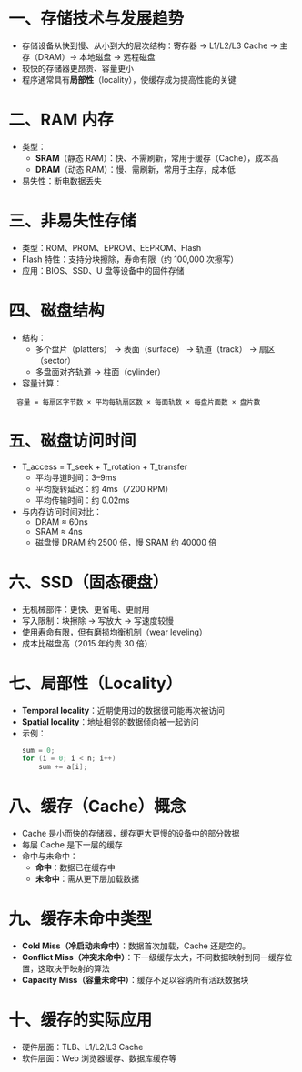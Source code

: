 # 一、存储技术与发展趋势

- 存储设备从快到慢、从小到大的层次结构：寄存器 → L1/L2/L3 Cache → 主存（DRAM）→ 本地磁盘 → 远程磁盘
- 较快的存储器更昂贵、容量更小
- 程序通常具有**局部性**（locality），使缓存成为提高性能的关键

# 二、RAM 内存

- 类型：
  - **SRAM**（静态 RAM）：快、不需刷新，常用于缓存（Cache），成本高
  - **DRAM**（动态 RAM）：慢、需刷新，常用于主存，成本低
- 易失性：断电数据丢失

# 三、非易失性存储

- 类型：ROM、PROM、EPROM、EEPROM、Flash
- Flash 特性：支持分块擦除，寿命有限（约 100,000 次擦写）
- 应用：BIOS、SSD、U 盘等设备中的固件存储

# 四、磁盘结构

- 结构：
  - 多个盘片（platters） → 表面（surface） → 轨道（track） → 扇区（sector）
  - 多盘面对齐轨道 → 柱面（cylinder）
- 容量计算：

```
  容量 = 每扇区字节数 × 平均每轨扇区数 × 每面轨数 × 每盘片面数 × 盘片数
```

# 五、磁盘访问时间

- T_access = T_seek + T_rotation + T_transfer
  - 平均寻道时间：3–9ms
  - 平均旋转延迟：约 4ms（7200 RPM）
  - 平均传输时间：约 0.02ms
- 与内存访问时间对比：
  - DRAM ≈ 60ns
  - SRAM ≈ 4ns
  - 磁盘慢 DRAM 约 2500 倍，慢 SRAM 约 40000 倍

# 六、SSD（固态硬盘）

- 无机械部件：更快、更省电、更耐用
- 写入限制：块擦除 → 写放大 → 写速度较慢
- 使用寿命有限，但有磨损均衡机制（wear leveling）
- 成本比磁盘高（2015 年约贵 30 倍）

# 七、局部性（Locality）

- **Temporal locality**：近期使用过的数据很可能再次被访问
- **Spatial locality**：地址相邻的数据倾向被一起访问
- 示例：
  ```c
  sum = 0;
  for (i = 0; i < n; i++)
      sum += a[i];
  ```

# 八、缓存（Cache）概念

- Cache 是小而快的存储器，缓存更大更慢的设备中的部分数据
- 每层 Cache 是下一层的缓存
- 命中与未命中：
  - **命中**：数据已在缓存中
  - **未命中**：需从更下层加载数据

# 九、缓存未命中类型

- **Cold Miss（冷启动未命中）**：数据首次加载，Cache 还是空的。
- **Conflict Miss（冲突未命中）**：下一级缓存太大，不同数据映射到同一缓存位置，这取决于映射的算法
- **Capacity Miss（容量未命中）**：缓存不足以容纳所有活跃数据块

# 十、缓存的实际应用

- 硬件层面：TLB、L1/L2/L3 Cache
- 软件层面：Web 浏览器缓存、数据库缓存等
